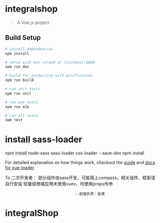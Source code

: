 # integralshop

> A Vue.js project

## Build Setup

``` bash
# install dependencies
npm install

# serve with hot reload at localhost:8080
npm run dev

# build for production with minification
npm run build

# run unit tests
npm run unit

# run e2e tests
npm run e2e

# run all tests
npm test
```

# install sass-loader
npm install node-sass sass-loader css-loader --save-dev
npm install

For detailed explanation on how things work, checkout the [guide](http://vuejs-templates.github.io/webpack/) and [docs for vue-loader](http://vuejs.github.io/vue-loader).


To 二次开发者：
部分组件由sass开发，可能用上compass，相关组件、框架请自行安装
轻量级商城应用未使用vuex，均使用props传参


									--前端负责：张潇
# integralShop
